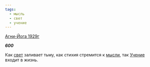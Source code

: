 ```yaml
---
tags:
  - мысль
  - свет
  - учение
---
```

[Агни-Йога 1929г](https://127.0.0.1:4002/agni/1929)

___600___

Как [свет](../../../tags/#свет) заливает тьму, как стихия стремится к [мысли](../../../tags/#мысль), так [Учение](../../../tags/#учение) входит в жизнь.